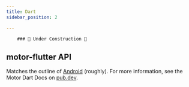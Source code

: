 ```yaml
---
title: Dart
sidebar_position: 2

---
```

```
    ### 🚧 Under Construction 🚧
```
## motor-flutter API

Matches the outline of [Android](/docs/motor-sdk/reference/java.md) (roughly). For more information, see the Motor Dart Docs on  [pub.dev](https://pub.dev/documentation/motor_flutter/latest/).
